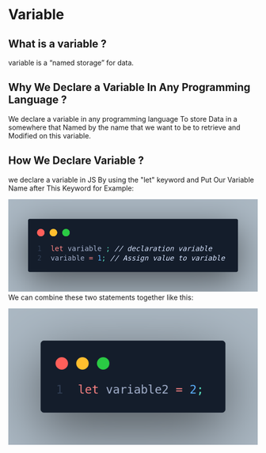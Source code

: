 # Variable
<h2>What is a variable ?</h2>
<p>
variable is a “named storage” for data.
</p>
<h2>Why We Declare a Variable In Any Programming Language ?</h2>
<p>
We declare a variable in any programming language To store Data in a somewhere that Named by the name that we want to be to retrieve and Modified on this variable.
</p>
<h2>How We Declare Variable ?</h2>
<p>
we declare a variable in JS By using the "let" keyword and Put Our Variable Name after This Keyword for Example:<br> 
  
  
![no combine](https://github.com/Islam-Turky/JavaScript-Tutorial/blob/221cfa9e15eb4964caf49173f7a5dbcfd56f50ab/Images/variable1.png)
<br>
We can combine  these two statements together like this:<br>
  
  
![combine](https://github.com/Islam-Turky/JavaScript-Tutorial/blob/d15254bbfa130efd24c566e90a08b6ff969d352f/Images/variable2.png)
</p>
